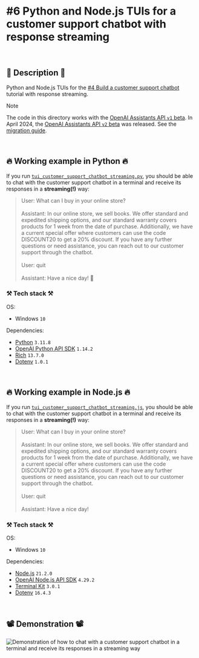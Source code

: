 # #6 Python and Node.js TUIs for a customer support chatbot with response streaming

<br>

## 📖 Description 📖

Python and Node.js TUIs for the <a href="https://github.com/rokbenko/ai-playground/tree/main/openai-tutorials/4-Build_customer_support_chatbot">#4 Build a customer support chatbot</a> tutorial with response streaming.

> [!NOTE]
> The code in this directory works with the [OpenAI Assistants API `v1` beta](https://platform.openai.com/docs/api-reference/assistants-v1). In April 2024, the [OpenAI Assistants API `v2` beta](https://platform.openai.com/docs/api-reference/assistants) was released. See the [migration guide](https://platform.openai.com/docs/assistants/migration/agents).

<br>

## 🔥 Working example in Python 🔥

If you run [`tui_customer_support_chatbot_streaming.py`](https://github.com/rokbenko/ai-playground/blob/main/openai-tutorials/6-TUI_customer_support_chatbot_streaming/tui_customer_support_chatbot_streaming.py), you should be able to chat with the customer support chatbot in a terminal and receive its responses in a **streaming(!)** way:

> User: What can I buy in your online store?
> <br><br>
> Assistant: In our online store, we sell books. We offer standard and expedited shipping options, and our standard warranty covers products for 1 week from the date of purchase. Additionally, we have a current special offer where customers can use the code DISCOUNT20 to get a 20% discount. If you have any further questions or need assistance, you can reach out to our customer support through the chatbot.
> <br><br>
> User: quit
> <br><br>
> Assistant: Have a nice day! 👋

### ⚒️ Tech stack ⚒️

OS:

- Windows `10`

Dependencies:

- [Python](https://www.python.org/) `3.11.8`
- [OpenAI Python API SDK](https://pypi.org/project/openai/) `1.14.2`
- [Rich](https://pypi.org/project/rich/) `13.7.0`
- [Dotenv](https://pypi.org/project/python-dotenv/) `1.0.1`

<br>

## 🔥 Working example in Node.js 🔥

If you run [`tui_customer_support_chatbot_streaming.js`](https://github.com/rokbenko/ai-playground/blob/main/openai-tutorials/6-TUI_customer_support_chatbot_streaming/tui_customer_support_chatbot_streaming.js), you should be able to chat with the customer support chatbot in a terminal and receive its responses in a **streaming(!)** way:

> User: What can I buy in your online store?
> <br><br>
> Assistant: In our online store, we sell books. We offer standard and expedited shipping options, and our standard warranty covers products for 1 week from the date of purchase. Additionally, we have a current special offer where customers can use the code DISCOUNT20 to get a 20% discount. If you have any further questions or need assistance, you can reach out to our customer support through the chatbot.
> <br><br>
> User: quit
> <br><br>
> Assistant: Have a nice day!

### ⚒️ Tech stack ⚒️

OS:

- Windows `10`

Dependencies:

- [Node.js](https://nodejs.org/en) `21.2.0`
- [OpenAI Node.js API SDK](https://www.npmjs.com/package/openai) `4.29.2`
- [Terminal Kit](https://www.npmjs.com/package/terminal-kit) `3.0.1`
- [Dotenv](https://www.npmjs.com/package/dotenv) `16.4.3`

<br>

## 📽️ Demonstration 📽️

![Demonstration of how to chat with a customer support chatbot in a terminal and receive its responses in a streaming way](https://github.com/rokbenko/ai-playground/blob/main/openai-tutorials/6-TUI_customer_support_chatbot_streaming/demonstration.gif)
